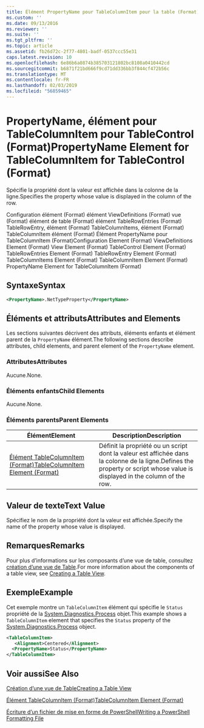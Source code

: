 ```yaml
---
title: Élément PropertyName pour TableColumnItem pour la table (Format) | Microsoft Docs
ms.custom: ''
ms.date: 09/13/2016
ms.reviewer: ''
ms.suite: ''
ms.tgt_pltfrm: ''
ms.topic: article
ms.assetid: fb26d72c-2f77-4801-badf-0537ccc55e31
caps.latest.revision: 10
ms.openlocfilehash: 6e86b6a0874b385703121802bc8108a0410442cd
ms.sourcegitcommit: b6871f21bd666f9cd71dd336bb3f844cf472b56c
ms.translationtype: MT
ms.contentlocale: fr-FR
ms.lasthandoff: 02/03/2019
ms.locfileid: "56859465"
---
```

# <a name="propertyname-element-for-tablecolumnitem-for-tablecontrol-format"></a><span data-ttu-id="b0ac3-102">PropertyName, élément pour TableColumnItem pour TableControl (Format)</span><span class="sxs-lookup"><span data-stu-id="b0ac3-102">PropertyName Element for TableColumnItem for TableControl (Format)</span></span>

<span data-ttu-id="b0ac3-103">Spécifie la propriété dont la valeur est affichée dans la colonne de la ligne.</span><span class="sxs-lookup"><span data-stu-id="b0ac3-103">Specifies the property whose value is displayed in the column of the row.</span></span>

<span data-ttu-id="b0ac3-104">Configuration élément (Format) élément ViewDefinitions (Format) vue (Format) élément de table (Format) élément TableRowEntries (Format) TableRowEntry, élément (Format) TableColumnItems, élément (Format) TableColumnItem élément (Format) Élément PropertyName pour TableColumnItem (Format)</span><span class="sxs-lookup"><span data-stu-id="b0ac3-104">Configuration Element (Format) ViewDefinitions Element (Format) View Element (Format) TableControl Element (Format) TableRowEntries Element (Format) TableRowEntry Element (Format) TableColumnItems Element (Format) TableColumnItem Element (Format) PropertyName Element for TableColumnItem (Format)</span></span>

## <a name="syntax"></a><span data-ttu-id="b0ac3-105">Syntaxe</span><span class="sxs-lookup"><span data-stu-id="b0ac3-105">Syntax</span></span>

```xml
<PropertyName>.NetTypeProperty</PropertyName>
```

## <a name="attributes-and-elements"></a><span data-ttu-id="b0ac3-106">Éléments et attributs</span><span class="sxs-lookup"><span data-stu-id="b0ac3-106">Attributes and Elements</span></span>

<span data-ttu-id="b0ac3-107">Les sections suivantes décrivent des attributs, éléments enfants et élément parent de la `PropertyName` élément.</span><span class="sxs-lookup"><span data-stu-id="b0ac3-107">The following sections describe attributes, child elements, and parent element of the `PropertyName` element.</span></span>

### <a name="attributes"></a><span data-ttu-id="b0ac3-108">Attributes</span><span class="sxs-lookup"><span data-stu-id="b0ac3-108">Attributes</span></span>

<span data-ttu-id="b0ac3-109">Aucune.</span><span class="sxs-lookup"><span data-stu-id="b0ac3-109">None.</span></span>

### <a name="child-elements"></a><span data-ttu-id="b0ac3-110">Éléments enfants</span><span class="sxs-lookup"><span data-stu-id="b0ac3-110">Child Elements</span></span>

<span data-ttu-id="b0ac3-111">Aucune.</span><span class="sxs-lookup"><span data-stu-id="b0ac3-111">None.</span></span>

### <a name="parent-elements"></a><span data-ttu-id="b0ac3-112">Éléments parents</span><span class="sxs-lookup"><span data-stu-id="b0ac3-112">Parent Elements</span></span>

|<span data-ttu-id="b0ac3-113">Élément</span><span class="sxs-lookup"><span data-stu-id="b0ac3-113">Element</span></span>|<span data-ttu-id="b0ac3-114">Description</span><span class="sxs-lookup"><span data-stu-id="b0ac3-114">Description</span></span>|
|-------------|-----------------|
|[<span data-ttu-id="b0ac3-115">Élément TableColumnItem (Format)</span><span class="sxs-lookup"><span data-stu-id="b0ac3-115">TableColumnItem Element (Format)</span></span>](./tablecolumnitem-element-for-tablecolumnitems-for-tablecontrol-format.md)|<span data-ttu-id="b0ac3-116">Définit la propriété ou un script dont la valeur est affichée dans la colonne de la ligne.</span><span class="sxs-lookup"><span data-stu-id="b0ac3-116">Defines the property or script whose value is displayed in the column of the row.</span></span>|

## <a name="text-value"></a><span data-ttu-id="b0ac3-117">Valeur de texte</span><span class="sxs-lookup"><span data-stu-id="b0ac3-117">Text Value</span></span>

<span data-ttu-id="b0ac3-118">Spécifiez le nom de la propriété dont la valeur est affichée.</span><span class="sxs-lookup"><span data-stu-id="b0ac3-118">Specify the name of the property whose value is displayed.</span></span>

## <a name="remarks"></a><span data-ttu-id="b0ac3-119">Remarques</span><span class="sxs-lookup"><span data-stu-id="b0ac3-119">Remarks</span></span>

<span data-ttu-id="b0ac3-120">Pour plus d’informations sur les composants d’une vue de table, consultez [création d’une vue de Table](./creating-a-table-view.md).</span><span class="sxs-lookup"><span data-stu-id="b0ac3-120">For more information about the components of a table view, see [Creating a Table View](./creating-a-table-view.md).</span></span>

## <a name="example"></a><span data-ttu-id="b0ac3-121">Exemple</span><span class="sxs-lookup"><span data-stu-id="b0ac3-121">Example</span></span>

<span data-ttu-id="b0ac3-122">Cet exemple montre un `TableColumnItem` élément qui spécifie le `Status` propriété de la [System.Diagnostics.Process](/dotnet/api/System.Diagnostics.Process) objet.</span><span class="sxs-lookup"><span data-stu-id="b0ac3-122">This example shows a `TableColumnItem` element that specifies the `Status` property of the [System.Diagnostics.Process](/dotnet/api/System.Diagnostics.Process) object.</span></span>

```xml
<TableColumnItem>
   <Alignment>Centered</Alignment>
  <PropertyName>Status</PropertyName>
</TableColumnItem>

```

## <a name="see-also"></a><span data-ttu-id="b0ac3-123">Voir aussi</span><span class="sxs-lookup"><span data-stu-id="b0ac3-123">See Also</span></span>

[<span data-ttu-id="b0ac3-124">Création d’une vue de Table</span><span class="sxs-lookup"><span data-stu-id="b0ac3-124">Creating a Table View</span></span>](./creating-a-table-view.md)

[<span data-ttu-id="b0ac3-125">Élément TableColumnItem (Format)</span><span class="sxs-lookup"><span data-stu-id="b0ac3-125">TableColumnItem Element (Format)</span></span>](./tablecolumnitem-element-for-tablecolumnitems-for-tablecontrol-format.md)

[<span data-ttu-id="b0ac3-126">Écriture d’un fichier de mise en forme de PowerShell</span><span class="sxs-lookup"><span data-stu-id="b0ac3-126">Writing a PowerShell Formatting File</span></span>](./writing-a-powershell-formatting-file.md)
